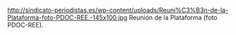 http://sindicato-periodistas.es/wp-content/uploads/Reuni%C3%B3n-de-la-Plataforma-foto-PDOC-REE.-145x100.jpg
Reunión de la Plataforma (foto PDOC-REE).
